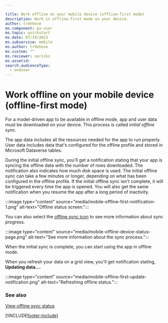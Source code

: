 ```yaml
---

title: Work offline on your mobile device (offline-first mode)
description: Work in offline-first mode on your device.
author: trdehove
ms.component: pa-user
ms.topic: quickstart
ms.date: 07/19/2023
ms.subservice: mobile
ms.author: trdehove
ms.custom: ""
ms.reviewer: sericks
ms.assetid: 
search.audienceType: 
  - enduser
---
```


# Work offline on your mobile device (offline-first mode)

For a model-driven app to be available in offline mode, app and user data must be downloaded on your device. This process is called *initial offline sync*.

The app data includes all the resources needed for the app to run properly. User data includes data that's configured for the offline profile and stored in Microsoft Dataverse tables.

During the initial offline sync, you'll get a notification stating that your app is syncing the offline data with the number of rows downloaded. The notification also indicates how much disk space is used. The initial offline sync can take a few minutes or longer, depending on what has been configured in the offline profile. If the initial offline sync isn't complete, it will be triggered every time the app is opened. You will also get the same notification when you resume the app after a long period of inactivity.

:::image type="content" source="media/mobile-offline-first-notification-1.png" alt-text="Offline status screen.":::

You can also select the [offline sync icon](offline-sync-icon.md) to see more information about sync progress.

:::image type="content" source="media/mobile-offline-device-status-page.png" alt-text="See more information about the sync process.":::

When the initial sync is complete, you can start using the app in offline mode.

When you refresh your data on a grid view, you'll get notification stating, **Updating data...**.

:::image type="content" source="media/mobile-offline-first-update-notification.png" alt-text="Refreshing offline status.":::

### See also

[View offline sync status](offline-sync-icon.md)





[!INCLUDE[footer-include](../includes/footer-banner.md)]
